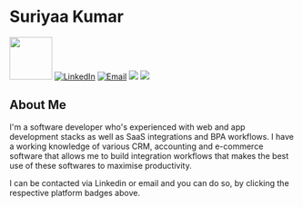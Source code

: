 # Suriyaa Kumar

<p class="left">
<img width='75' src="https://visitor-badge.laobi.icu/badge?page_id=suriyaakumar.suriyaakumar">
<a href="https://in.linkedin.com/in/suriyaakumar"><img alt="LinkedIn" src="https://img.shields.io/badge/LinkedIn-Suriyaa%20Kumar-blue?style=flat-square&logo=linkedin"></a>
<a href="mailto:believeinsurya@gmail.com"><img alt="Email" src="https://img.shields.io/badge/Email-believeinsurya@gmail.com-red?style=flat-square&logo=gmail"></a>
<a href="https://leetcode.com/suriyaakumar/"><img src="https://badges.peiyuan.ch/leetcode/suriyaakumar/name?logo=leetcode&label=Leetcode&style=flat-square&color=orange"></a>
<a href="https://suriyaakumar.netlify.app"><img src="https://img.shields.io/website-up-down-green-red/https/suriyaakumar.netlify.app.svg"></a>
</p>

## About Me

I'm a software developer who's experienced with web and app development stacks as well as SaaS integrations and BPA workflows. I have a working knowledge of various CRM, accounting and e-commerce software that allows me to build integration workflows that makes the best use of these softwares to maximise productivity. 

I can be contacted via Linkedin or email and you can do so, by clicking the respective platform badges above.

